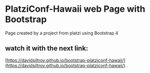 # PlatziConf-Hawaii web Page with Bootstrap

Page created by a project from platzi using Bootstrap 4

## watch it with the next link:

[https://davidsiltroy.github.io/bootstrap-platziconf-hawaii/](https://davidsiltroy.github.io/bootstrap-platziconf-hawaii/) .
